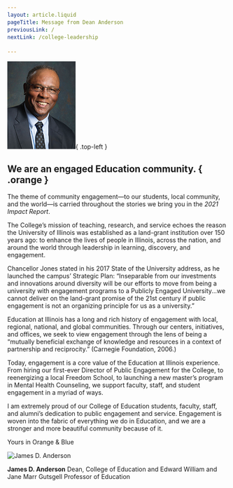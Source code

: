 ```yaml
---
layout: article.liquid
pageTitle: Message from Dean Anderson
previousLink: /
nextLink: /college-leadership

---
```

![Dean James Anderson](/img/dean-anderson.png){ .top-left } 
## We are an engaged Education community. { .orange }

The theme of community engagement—to our students, local community, and the world—is carried throughout the stories we bring you in the _2021 Impact Report_.

The College’s mission of teaching, research, and service echoes the reason the University of Illinois was established as a land-grant institution over 150 years ago: to enhance the lives of people in Illinois, across the nation, and around the world through leadership in learning, discovery, and engagement.

Chancellor Jones stated in his 2017 State of the University address, as he launched the campus’ Strategic Plan: “Inseparable from our investments and innovations around diversity will be our efforts to move from being a university with engagement programs to a Publicly Engaged University...we cannot deliver on the land-grant promise of the 21st century if public engagement is not an organizing principle for us as a university.”

Education at Illinois has a long and rich history of engagement with local, regional, national, and global communities. Through our centers, initiatives, and offices, we seek to view engagement through the lens of being a “mutually beneficial exchange of knowledge and resources in a context of partnership and reciprocity.” (Carnegie Foundation, 2006.)

Today, engagement is a core value of the Education at Illinois experience. From hiring our first-ever Director of Public Engagement for the College, to reenergizing a local Freedom School, to launching a new master’s program in Mental Health Counseling, we support faculty, staff, and student engagement in a myriad of ways.

I am extremely proud of our College of Education students, faculty, staff, and alumni’s dedication to public engagement and service. Engagement is woven into the fabric of everything we do in Education, and we are a stronger and more beautiful community because of it.


Yours in Orange & Blue

![James D. Anderson](/img/dean-anderson-signature.png)

**James D. Anderson**
Dean, College of Education
and Edward William and Jane Marr Gutsgell Professor of Education